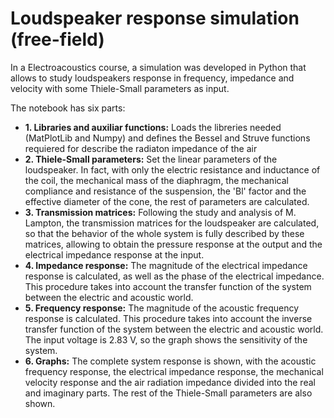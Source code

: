 # Loudspeaker response simulation (free-field)

In a Electroacoustics course, a simulation was developed in Python that allows to study loudspeakers response in frequency, impedance and velocity with some Thiele-Small parameters as input. 

The notebook has six parts:

- **1. Libraries and auxiliar functions:** Loads the libreries needed (MatPlotLib and Numpy) and defines the Bessel and Struve functions requiered for describe the radiaton impedance of the air
- **2. Thiele-Small parameters:** Set the linear parameters of the loudspeaker. In fact, with only the electric resistance and inductance of the coil, the mechanical mass of the diaphragm, the mechanical compliance and resistance of the suspension, the 'Bl' factor and the effective diameter of the cone, the rest of parameters are calculated.
- **3. Transmission matrices:** Following the study and analysis of M. Lampton, the transmission matrices for the loudspeaker are calculated, so that the behavior of the whole system is fully described by these matrices, allowing to obtain the pressure response at the output and the electrical impedance response at the input.
- **4. Impedance response:** The magnitude of the electrical impedance response is calculated, as well as the phase of the electrical impedance. This procedure takes into account the transfer function of the system between the electric and acoustic world.
- **5. Frequency response:** The magnitude of the acoustic frequency response is calculated. This procedure takes into account the inverse transfer function of the system between the electric and acoustic world. The input voltage is 2.83 V, so the graph shows the sensitivity of the system.
- **6. Graphs:** The complete system response is shown, with the acoustic frequency response, the electrical impedance response, the mechanical velocity response and the air radiation impedance divided into the real and imaginary parts. The rest of the Thiele-Small parameters are also shown.


